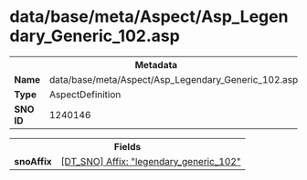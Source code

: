<h1>data/base/meta/Aspect/Asp_Legendary_Generic_102.asp</h1><table><tr><th colspan="100%">Metadata</th></tr><tr><td><b>Name</b></td><td>data/base/meta/Aspect/Asp_Legendary_Generic_102.asp</td></tr><tr><td><b>Type</b></td><td>AspectDefinition</td></tr><tr><td><b>SNO ID</b></td><td>1240146</td></tr></table>

<table><tr><th colspan="100%">Fields</th></tr><tr><td><b>snoAffix</b></td><td><a href="..\Affix\legendary_generic_102.aff.md">[DT_SNO] Affix: "legendary_generic_102"</a></td></tr></table>

